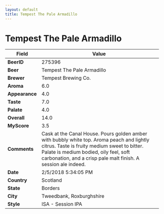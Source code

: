 ```yaml
---
layout: default
title: Tempest The Pale Armadillo
---
```


# Tempest The Pale Armadillo

| Field         | Value     |
|---------------|-----------|
| **BeerID** | 275396 |
| **Beer** | Tempest The Pale Armadillo |
| **Brewer** | Tempest Brewing Co. |
| **Aroma** | 6.0 |
| **Appearance** | 4.0 |
| **Taste** | 7.0 |
| **Palate** | 4.0 |
| **Overall** | 14.0 |
| **MyScore** | 3.5 |
| **Comments** | Cask at the Canal House. Pours golden amber with bubbly white top. Aroma peach and lightly citrus. Taste is fruity medium sweet to bitter. Palate is medium bodied, oily feel, soft carbonation, and a crisp pale malt finish. A session ale indeed. |
| **Date** | 2/5/2018 5:34:05 PM |
| **Country** | Scotland |
| **State** | Borders |
| **City** | Tweedbank, Roxburghshire |
| **Style** | ISA - Session IPA |
